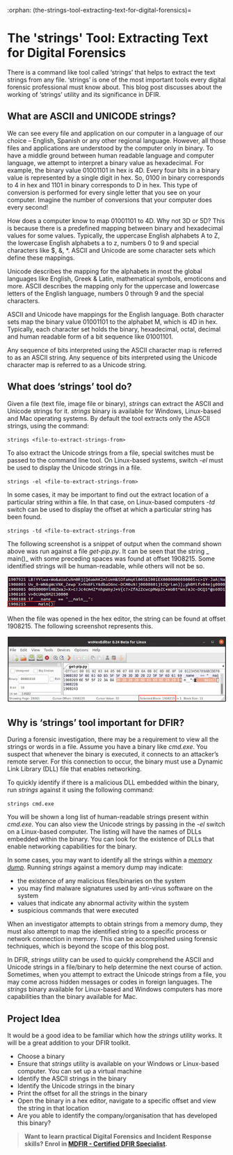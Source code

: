 :orphan:
(the-strings-tool-extracting-text-for-digital-forensics)=

# The 'strings' Tool: Extracting Text for Digital Forensics

There is a command like tool called ‘strings’ that helps to extract the text strings from any file. ‘strings’ is one of the most important tools every digital forensic professional must know about. This blog post discusses about the working of ‘strings’ utility and its significance in DFIR.

## What are ASCII and UNICODE strings?

We can see every file and application on our computer in a language of our choice – English, Spanish or any other regional language. However, all those files and applications are understood by the computer only in binary. To have a middle ground between human readable language and computer language, we attempt to interpret a binary value as hexadecimal. For example, the binary value 01001101 in hex is 4D. Every four bits in a binary value is represented by a single digit in hex. So, 0100 in binary corresponds to 4 in hex and 1101 in binary corresponds to D in hex. This type of conversion is performed for every single letter that you see on your computer. Imagine the number of conversions that your computer does every second!

How does a computer know to map 01001101 to 4D. Why not 3D or 5D? This is because there is a predefined mapping between binary and hexadecimal values for some values. Typically, the uppercase English alphabets A to Z, the lowercase English alphabets a to z, numbers 0 to 9 and special characters like $, &, \*. ASCII and Unicode are some character sets which define these mappings.

Unicode describes the mapping for the alphabets in most the global languages like English, Greek & Latin, mathematical symbols, emoticons and more. ASCII describes the mapping only for the uppercase and lowercase letters of the English language, numbers 0 through 9 and the special characters.

ASCII and Unicode have mappings for the English language. Both character sets map the binary value 01001101 to the alphabet M, which is 4D in hex. Typically, each character set holds the binary, hexadecimal, octal, decimal and human readable form of a bit sequence like 01001101.

Any sequence of bits interpreted using the ASCII character map is referred to as an ASCII string. Any sequence of bits interpreted using the Unicode character map is referred to as a Unicode string.

## What does ‘strings’ tool do?

Given a file (text file, image file or binary), _strings_ can extract the ASCII and Unicode strings for it. _strings_ binary is available for Windows, Linux-based and Mac operating systems. By default the tool extracts only the ASCII strings, using the command:

`strings <file-to-extract-strings-from>`

To also extract the Unicode strings from a file, special switches must be passed to the command line tool. On Linux-based systems, switch _-el_ must be used to display the Unicode strings in a file.

`strings -el <file-to-extract-strings-from>`

In some cases, it may be important to find out the extract location of a particular string within a file. In that case, on Linux-based computers _-td_ switch can be used to display the offset at which a particular string has been found.

`strings -td <file-to-extract-strings-from`

The following screenshot is a snippet of output when the command shown above was run against a file _get-pip.py_. It can be seen that the string _ main()_ with some preceding spaces was found at offset 1908215. Some identified strings will be human-readable, while others will not be so.

![the strings tool](images/str-1.png)

When the file was opened in the hex editor, the string can be found at offset 1908215. The following screenshot represents this.

![the strings tool](images/str-2.png)

## Why is ‘strings’ tool important for DFIR?

During a forensic investigation, there may be a requirement to view all the strings or words in a file. Assume you have a binary like _cmd.exe_. You suspect that whenever the binary is executed, it connects to an attacker’s remote server. For this connection to occur, the binary must use a Dynamic Link Library (DLL) file that enables networking.

To quickly identify if there is a malicious DLL embedded within the binary, run _strings_ against it using the following command:

`strings cmd.exe`

You will be shown a long list of human-readable strings present within _cmd.exe_. You can also view the Unicode strings by passing in the _-el_ switch on a Linux-based computer. The listing will have the names of DLLs embedded within the binary. You can look for the existence of DLLs that enable networking capabilities for the binary.

In some cases, you may want to identify all the strings within a _[memory dump](uncover-crucial-information-within-memory-dumps)_. Running _strings_ against a memory dump may indicate:

- the existence of any malicious files/binaries on the system
- you may find malware signatures used by anti-virus software on the system
- values that indicate any abnormal activity within the system
- suspicious commands that were executed

When an investigator attempts to obtain strings from a memory dump, they must also attempt to map the identified string to a specific process or network connection in memory. This can be accomplished using forensic techniques, which is beyond the scope of this blog post.

In DFIR, _strings_ utility can be used to quickly comprehend the ASCII and Unicode strings in a file/binary to help determine the next course of action. Sometimes, when you attempt to extract the Unicode strings from a file, you may come across hidden messages or codes in foreign languages. The _strings_ binary available for Linux-based and Windows computers has more capabilities than the binary available for Mac.

## Project Idea

It would be a good idea to be familiar which how the _strings_ utility works. It will be a great addition to your DFIR toolkit.

- Choose a binary
- Ensure that _strings_ utility is available on your Windows or Linux-based computer. You can set up a virtual machine
- Identify the ASCII strings in the binary
- Identify the Unicode strings in the binary
- Print the offset for all the strings in the binary
- Open the binary in a hex editor, navigate to a specific offset and view the string in that location
- Are you able to identify the company/organisation that has developed this binary?

> **Want to learn practical Digital Forensics and Incident Response skills? Enrol in [MDFIR - Certified DFIR Specialist](https://www.mosse-institute.com/certifications/mdfir-certified-dfir-specialist.html).**
